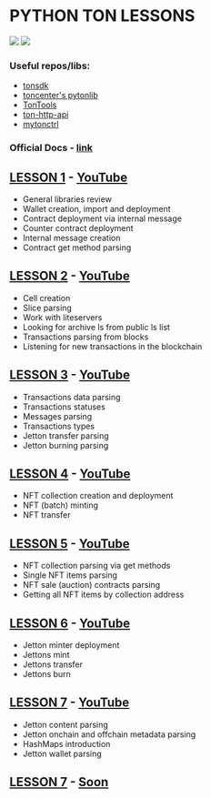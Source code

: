 # PYTHON TON LESSONS
[![](https://img.shields.io/badge/%F0%9F%92%8E-TON-grey)](https://ton.org)
![](https://img.shields.io/github/last-commit/TonDevStudy/pyton-lessons-eng)

### Useful repos/libs:
* [tonsdk](https://github.com/tonfactory/tonsdk)
* [toncenter's pytonlib](https://github.com/toncenter/pytonlib)
* [TonTools](https://github.com/yungwine/TonTools)
* [ton-http-api](https://github.com/toncenter/ton-http-api)
* [mytonctrl](https://github.com/ton-blockchain/mytonctrl)

### Official Docs - [link](https://docs.ton.org)

## [LESSON 1](https://github.com/TonDevStudy/pyton-lessons-eng/blob/main/lesson_1) - [YouTube](https://www.youtube.com/watch?v=LJqam4eBqyE)

- General libraries review
- Wallet creation, import and deployment
- Contract deployment via internal message
- Counter contract deployment
- Internal message creation
- Contract get method parsing

## [LESSON 2](https://github.com/TonDevStudy/pyton-lessons-eng/blob/main/lesson_2) - [YouTube](https://www.youtube.com/watch?v=ipFDBjJFLCw)

- Cell creation
- Slice parsing
- Work with liteservers
- Looking for archive ls from public ls list
- Transactions parsing from blocks
- Listening for new transactions in the blockchain

## [LESSON 3](https://github.com/TonDevStudy/pyton-lessons-eng/blob/main/lesson_3) - [YouTube](https://www.youtube.com/watch?v=f3u0g84dFhY)

- Transactions data parsing
- Transactions statuses
- Messages parsing
- Transactions types
- Jetton transfer parsing
- Jetton burning parsing

## [LESSON 4](https://github.com/TonDevStudy/pyton-lessons-eng/blob/main/lesson_4) - [YouTube](https://www.youtube.com/watch?v=mBDSZnqpDbo)

- NFT collection creation and deployment
- NFT (batch) minting
- NFT transfer

## [LESSON 5](https://github.com/TonDevStudy/pyton-lessons-eng/blob/main/lesson_5) - [YouTube](https://www.youtube.com/watch?v=XPL97vlmfts)

- NFT collection parsing via get methods
- Single NFT items parsing
- NFT sale (auction) contracts parsing
- Getting all NFT items by collection address

## [LESSON 6](https://github.com/TonDevStudy/pyton-lessons-eng/blob/main/lesson_6) - [YouTube](https://www.youtube.com/watch?v=cT9M54Y3uc8)

- Jetton minter deployment
- Jettons mint
- Jettons transfer 
- Jettons burn

## [LESSON 7](https://github.com/TonDevStudy/pyton-lessons-eng/blob/main/lesson_7) - [YouTube](https://www.youtube.com/watch?v=7WhF15NA5P8)

- Jetton content parsing
- Jetton onchain and offchain metadata parsing
- HashMaps introduction 
- Jetton wallet parsing

## [LESSON 7](https://github.com/TonDevStudy/pyton-lessons-eng/blob/main/lesson_8) - [Soon]()

